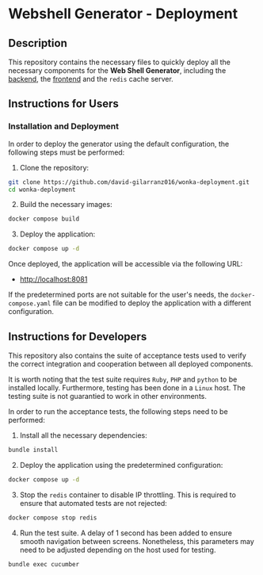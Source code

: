 # Webshell Generator - Deployment

## Description

This repository contains the necessary files to quickly deploy all the necessary components for the
**Web Shell Generator**, including the [backend](https://github.com/david-gilarranz016/wonka-generator),
the [frontend](https://github.com/david-gilarranz016/wonka-front-end) and the `redis` cache server.

## Instructions for Users

### Installation and Deployment

In order to deploy the generator using the default configuration, the following steps must be performed:

1. Clone the repository:

```bash
git clone https://github.com/david-gilarranz016/wonka-deployment.git
cd wonka-deployment
```

2. Build the necessary images:

```bash
docker compose build
```

3. Deploy the application:

```bash
docker compose up -d
```

Once deployed, the application will be accessible via the following URL:

- [http://localhost:8081](http://localhost:8081)

If the predetermined ports are not suitable for the user's needs, the `docker-compose.yaml`
file can be modified to deploy the application with a different configuration.

## Instructions for Developers

This repository also contains the suite of acceptance tests used to verify the correct integration and
cooperation between all deployed components.

It is worth noting that the test suite requires `Ruby`, `PHP` and `python` to be installed locally. Furthermore,
testing has been done in a `Linux` host. The testing suite is not guarantied to work in other environments.

In order to run the acceptance tests, the following steps need to be performed:

1. Install all the necessary dependencies:

```bash
bundle install
```

2. Deploy the application using the predetermined configuration:

```bash
docker compose up -d
```

3. Stop the `redis` container to disable IP throttling. This is required to ensure that automated tests are not
rejected:

```bash
docker compose stop redis
```

4. Run the test suite. A delay of 1 second has been added to ensure smooth navigation between screens. Nonetheless,
this parameters may need to be adjusted depending on the host used for testing.

```bash
bundle exec cucumber
```
